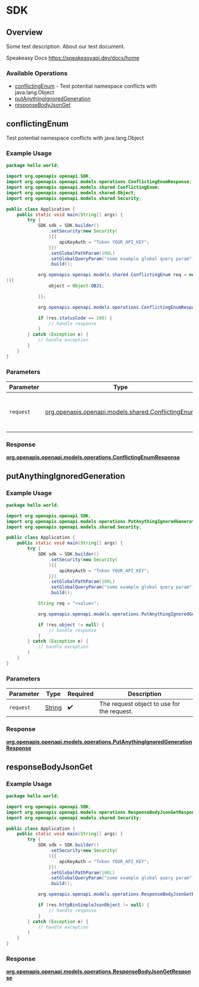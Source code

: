 # SDK


## Overview

Some test description.
About our test document.

Speakeasy Docs
<https://speakeasyapi.dev/docs/home>
### Available Operations

* [conflictingEnum](#conflictingenum) - Test potential namespace conflicts with java.lang.Object
* [putAnythingIgnoredGeneration](#putanythingignoredgeneration)
* [responseBodyJsonGet](#responsebodyjsonget)

## conflictingEnum

Test potential namespace conflicts with java.lang.Object

### Example Usage

```java
package hello.world;

import org.openapis.openapi.SDK;
import org.openapis.openapi.models.operations.ConflictingEnumResponse;
import org.openapis.openapi.models.shared.ConflictingEnum;
import org.openapis.openapi.models.shared.Object;
import org.openapis.openapi.models.shared.Security;

public class Application {
    public static void main(String[] args) {
        try {
            SDK sdk = SDK.builder()
                .setSecurity(new Security(
                ){{
                    apiKeyAuth = "Token YOUR_API_KEY";
                }})
                .setGlobalPathParam(100L)
                .setGlobalQueryParam("some example global query param")
                .build();

            org.openapis.openapi.models.shared.ConflictingEnum req = new ConflictingEnum(
){{
                object = Object.OBJ1;

            }};

            org.openapis.openapi.models.operations.ConflictingEnumResponse res = sdk.conflictingEnum(req);

            if (res.statusCode == 200) {
                // handle response
            }
        } catch (Exception e) {
            // handle exception
        }
    }
}
```

### Parameters

| Parameter                                                                                    | Type                                                                                         | Required                                                                                     | Description                                                                                  |
| -------------------------------------------------------------------------------------------- | -------------------------------------------------------------------------------------------- | -------------------------------------------------------------------------------------------- | -------------------------------------------------------------------------------------------- |
| `request`                                                                                    | [org.openapis.openapi.models.shared.ConflictingEnum](../../models/shared/ConflictingEnum.md) | :heavy_check_mark:                                                                           | The request object to use for the request.                                                   |


### Response

**[org.openapis.openapi.models.operations.ConflictingEnumResponse](../../models/operations/ConflictingEnumResponse.md)**


## putAnythingIgnoredGeneration

### Example Usage

```java
package hello.world;

import org.openapis.openapi.SDK;
import org.openapis.openapi.models.operations.PutAnythingIgnoredGenerationResponse;
import org.openapis.openapi.models.shared.Security;

public class Application {
    public static void main(String[] args) {
        try {
            SDK sdk = SDK.builder()
                .setSecurity(new Security(
                ){{
                    apiKeyAuth = "Token YOUR_API_KEY";
                }})
                .setGlobalPathParam(100L)
                .setGlobalQueryParam("some example global query param")
                .build();

            String req = "<value>";

            org.openapis.openapi.models.operations.PutAnythingIgnoredGenerationResponse res = sdk.putAnythingIgnoredGeneration(req);

            if (res.object != null) {
                // handle response
            }
        } catch (Exception e) {
            // handle exception
        }
    }
}
```

### Parameters

| Parameter                                  | Type                                       | Required                                   | Description                                |
| ------------------------------------------ | ------------------------------------------ | ------------------------------------------ | ------------------------------------------ |
| `request`                                  | [String](../../models//.md)                | :heavy_check_mark:                         | The request object to use for the request. |


### Response

**[org.openapis.openapi.models.operations.PutAnythingIgnoredGenerationResponse](../../models/operations/PutAnythingIgnoredGenerationResponse.md)**


## responseBodyJsonGet

### Example Usage

```java
package hello.world;

import org.openapis.openapi.SDK;
import org.openapis.openapi.models.operations.ResponseBodyJsonGetResponse;
import org.openapis.openapi.models.shared.Security;

public class Application {
    public static void main(String[] args) {
        try {
            SDK sdk = SDK.builder()
                .setSecurity(new Security(
                ){{
                    apiKeyAuth = "Token YOUR_API_KEY";
                }})
                .setGlobalPathParam(100L)
                .setGlobalQueryParam("some example global query param")
                .build();

            org.openapis.openapi.models.operations.ResponseBodyJsonGetResponse res = sdk.responseBodyJsonGet();

            if (res.httpBinSimpleJsonObject != null) {
                // handle response
            }
        } catch (Exception e) {
            // handle exception
        }
    }
}
```


### Response

**[org.openapis.openapi.models.operations.ResponseBodyJsonGetResponse](../../models/operations/ResponseBodyJsonGetResponse.md)**


